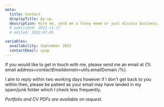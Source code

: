 ```yaml
---
meta:
  title: Contact
  displayTitle: Ay-up.
  description: Hire me, send me a funny meme or just discuss business.
  # published: 2022-11-17
  # edited: 2022-07-05

variables:
  availability: September 2022
  contactEmail: ayup
---
```


If you would like to get in touch with me, please send me an email at {% email address=$contactEmail domain=$utils.emailDomain /%}.

I aim to reply within two working days however if I don't get back to you within then,
please be patient as your email may have landed in my spam/junk folder which I check less frequently.

_Portfolio and CV PDFs are available on request._
